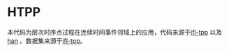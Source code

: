 # HTPP
本代码为层次时序点过程在连续时间事件领域上的应用，代码来源于[ifl-tpp](https://github.com/shchur/ifl-tpp) 以及[han](https://github.com/EdGENetworks/attention-networks-for-classification) 。数据集来源于[ifl-tpp](https://github.com/shchur/ifl-tpp)。
